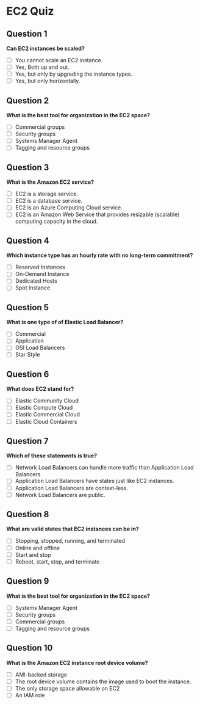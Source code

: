 # EC2 Quiz

## Question 1

**Can EC2 instances be scaled?**

- [ ] You cannot scale an EC2 instance.
- [ ] Yes, Both up and out.
- [ ] Yes, but only by upgrading the instance types.
- [ ] Yes, but only horizontally.

## Question 2

**What is the best tool for organization in the EC2 space?**

- [ ] Commercial groups
- [ ] Security groups
- [ ] Systems Manager Agent
- [ ] Tagging and resource groups

## Question 3

**What is the Amazon EC2 service?**

- [ ] EC2 is a storage service.
- [ ] EC2 is a database service.
- [ ] EC2 is an Azure Computing Cloud service.
- [ ] EC2 is an Amazon Web Service that provides resizable (scalable) computing capacity in the cloud.

## Question 4

**Which instance type has an hourly rate with no long-term commitment?**

- [ ] Reserved Instances
- [ ] On-Demand Instance
- [ ] Dedicated Hosts
- [ ] Spot Instance

## Question 5

**What is one type of of Elastic Load Balancer?**

- [ ] Commercial
- [ ] Application
- [ ] OSI Load Balancers
- [ ] Star Style

## Question 6

**What does EC2 stand for?**

- [ ] Elastic Community Cloud
- [ ] Elastic Compute Cloud
- [ ] Elastic Commercial Cloud
- [ ] Elastic Cloud Containers

## Question 7

**Which of these statements is true?**

- [ ] Network Load Balancers can handle more traffic than Application Load Balancers.
- [ ] Application Load Balancers have states just like EC2 instances.
- [ ] Application Load Balancers are context-less.
- [ ] Network Load Balancers are public.

## Question 8

**What are valid states that EC2 instances can be in?**

- [ ] Stopping, stopped, running, and terminated
- [ ] Online and offline
- [ ] Start and stop
- [ ] Reboot, start, stop, and terminate

## Question 9

**What is the best tool for organization in the EC2 space?**

- [ ] Systems Manager Agent
- [ ] Security groups
- [ ] Commercial groups
- [ ] Tagging and resource groups

## Question 10

**What is the Amazon EC2 instance root device volume?**

- [ ] AMI-backed storage
- [ ] The root device volume contains the image used to boot the instance.
- [ ] The only storage space allowable on EC2
- [ ] An IAM role